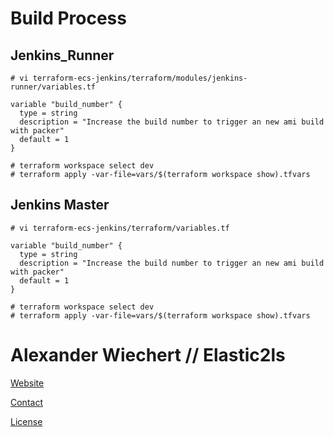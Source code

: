 # Build Process

## Jenkins_Runner

```
# vi terraform-ecs-jenkins/terraform/modules/jenkins-runner/variables.tf
```

```
variable "build_number" {
  type = string
  description = "Increase the build number to trigger an new ami build with packer"
  default = 1
}
```

```
# terraform workspace select dev
# terraform apply -var-file=vars/$(terraform workspace show).tfvars
```

## Jenkins Master

```
# vi terraform-ecs-jenkins/terraform/variables.tf
```

```
variable "build_number" {
  type = string
  description = "Increase the build number to trigger an new ami build with packer"
  default = 1
}
```

```
# terraform workspace select dev
# terraform apply -var-file=vars/$(terraform workspace show).tfvars
```

# Alexander Wiechert // Elastic2ls

[Website](https://www.elastic2ls.com/)

[Contact](info@elastic2ls.com)

[License](https://github.com/AlexanderWiechert/.github/blob/main/LICENSE)
